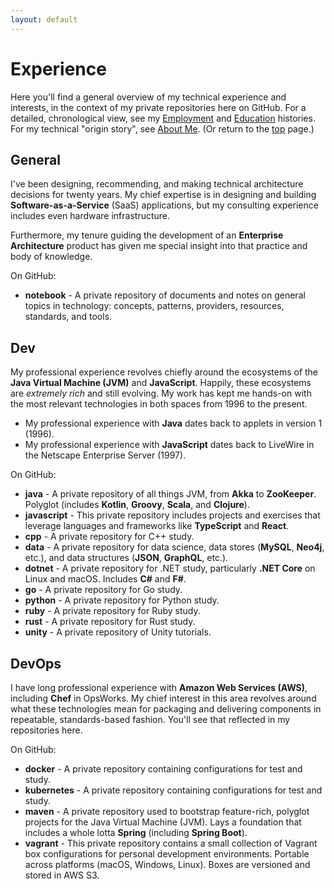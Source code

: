 ```yaml
---
layout: default
---
```


# Experience

Here you'll find a general overview of my technical experience and interests, in the context of my private repositories here on GitHub. For a detailed, chronological view, see my [Employment](../employment) and [Education](../education) histories. For my technical "origin story", see [About Me](../about). (Or return to the [top](../index.md) page.)

## General

I've been designing, recommending, and making technical architecture decisions for twenty years. My chief expertise is in designing and building **Software-as-a-Service** (SaaS) applications, but my consulting experience includes even hardware infrastructure.

Furthermore, my tenure guiding the development of an **Enterprise Architecture** product has given me special insight into that practice and body of knowledge.

On GitHub:

- **notebook** - A private repository of documents and notes on general topics in technology: concepts, patterns, providers, resources, standards, and tools.

## Dev

My professional experience revolves chiefly around the ecosystems of the **Java Virtual Machine (JVM)** and **JavaScript**. Happily, these ecosystems are _extremely rich_ and still evolving. My work has kept me hands-on with the most relevant technologies in both spaces from 1996 to the present.

- My professional experience with **Java** dates back to applets in version 1 (1996). 
- My professional experience with **JavaScript** dates back to LiveWire in the Netscape Enterprise Server (1997).

On GitHub:

- **java** - A private repository of all things JVM, from **Akka** to **ZooKeeper**. Polyglot (includes **Kotlin**, **Groovy**, **Scala**, and **Clojure**).
- **javascript** - This private repository includes projects and exercises that leverage languages and frameworks like **TypeScript** and **React**.
- **cpp** - A private repository for C++ study.
- **data** - A private repository for data science, data stores (**MySQL**, **Neo4j**, etc.), and data structures (**JSON**, **GraphQL**, etc.).
- **dotnet** - A private repository for .NET study, particularly **.NET Core** on Linux and macOS. Includes **C#** and **F#**.
- **go** - A private repository for Go study.
- **python** - A private repository for Python study.
- **ruby** - A private repository for Ruby study.
- **rust** - A private repository for Rust study.
- **unity** - A private repository of Unity tutorials.

## DevOps

I have long professional experience with **Amazon Web Services (AWS)**, including **Chef** in OpsWorks. My chief interest in this area revolves around what these technologies mean for packaging and delivering components in repeatable, standards-based fashion. You'll see that reflected in my repositories here.

On GitHub:

- **docker** - A private repository containing configurations for test and study.
- **kubernetes** - A private repository containing configurations for test and study.
- **maven** - A private repository used to bootstrap feature-rich, polyglot projects for the Java Virtual Machine (JVM). Lays a foundation that includes a whole lotta **Spring** (including **Spring Boot**).
- **vagrant** - This private repository contains a small collection of Vagrant box configurations for personal development environments. Portable across platforms (macOS, Windows, Linux). Boxes are versioned and stored in AWS S3.